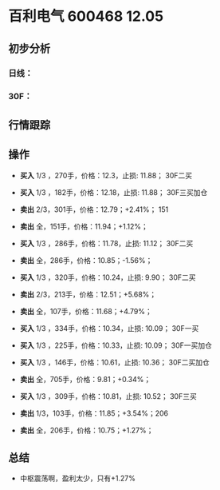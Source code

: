 # 百利电气 600468 12.05
## 初步分析
### 日线：
  
### 30F：
  
## 行情跟踪
  
## 操作
  - **买入** 1/3 ，270手，价格：12.3，止损: 11.88； 30F二买
  - **买入** 1/3 ，182手，价格：12.18，止损: 11.88； 30F三买加仓
  - **卖出** 2/3，301手，价格：12.79；+2.41%； 151
  - **卖出** 全，151手，价格：11.94；+1.12%； 

  - **买入** 1/3 ，286手，价格：11.78，止损: 11.12； 30F二买
  - **卖出** 全，286手，价格：10.85；-1.56%；

  - **买入** 1/3 ，320手，价格：10.24，止损: 9.90； 30F二买
  - **卖出** 2/3，213手，价格：12.51；+5.68%；
  - **卖出** 全，107手，价格：11.68；+4.79%；

  - **买入** 1/3 ，334手，价格：10.34，止损: 10.09； 30F一买
  - **买入** 1/3 ，225手，价格：10.33，止损: 10.09； 30F一买加仓
  - **买入** 1/3 ，146手，价格：10.61，止损: 10.36； 30F二买加仓
  - **卖出** 全，705手，价格：9.81；+0.34%；

  - **买入** 1/3 ，309手，价格：10.81，止损: 10.52； 30F三买
  - **卖出** 1/3，103手，价格：11.85；+3.54%；206
  - **卖出** 全，206手，价格：10.75；+1.27%；

## 总结
  - 中枢震荡啊，盈利太少，只有+1.27%